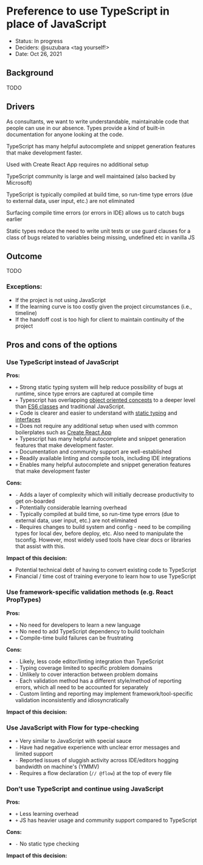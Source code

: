 # Preference to use TypeScript in place of JavaScript

- Status: In progress
- Deciders: @suzubara <tag yourself!>
- Date: Oct 26, 2021

## Background

TODO

## Drivers

As consultants, we want to write understandable, maintainable code that people can use in our absence. Types provide a kind of built-in documentation for anyone looking at the code.

​​TypeScript has many helpful autocomplete and snippet generation features that make development faster.

Used with Create React App requires no additional setup

TypeScript community is large and well maintained (also backed by Microsoft)

TypeScript is typically compiled at build time, so run-time type errors (due to external data, user input, etc.) are not eliminated

Surfacing compile time errors (or errors in IDE) allows us to catch bugs earlier

Static types reduce the need to write unit tests or use guard clauses for a class of bugs related to variables being missing, undefined etc in vanilla JS

## Outcome

TODO

### Exceptions:

- If the project is not using JavaScript
- If the learning curve is too costly given the project circumstances (i.e., timeline)
- If the handoff cost is too high for client to maintain continuity of the project

## Pros and cons of the options

### Use TypeScript instead of JavaScript

**Pros:**

- `+` Strong static typing system will help reduce possibility of bugs at
  runtime, since type errors are captured at compile time
- `+` Typescript has overlapping [object oriented concepts](https://levelup.gitconnected.com/typescript-object-oriented-concepts-in-a-nutshell-cb2fdeeffe6e) to a deeper level than [ES6 classes](https://www.sitepoint.com/object-oriented-javascript-deep-dive-es6-classes/) and traditional JavaScript.
- `+` Code is clearer and easier to understand with [static typing](https://www.typescriptlang.org/docs/handbook/basic-types.html) and [interfaces](https://www.typescriptlang.org/docs/handbook/interfaces.html)
- `+` Does not require any additional setup when used with common boilerplates such as [Create React App](https://github.com/facebook/create-react-app)
- `+` Typescript has many helpful autocomplete and snippet generation features
  that make development faster.
- `+` Documentation and community support are well-established
- `+` Readily available linting and compile tools, including IDE integrations
- `+` Enables many helpful autocomplete and snippet generation features that make development faster

**Cons:**

- `-` Adds a layer of complexity which will initially decrease productivity
  to get on-boarded
- `-` Potentially considerable learning overhead
- `-` Typically compiled at build time, so run-time type errors (due to external data, user input, etc.) are not eliminated
- `-` Requires changes to build system and config - need to be compiling types for local dev, before deploy, etc. Also need to manipulate the tsconfig. However, most widely used tools have clear docs or libraries that assist with this.

**Impact of this decision:**

- Potential technical debt of having to convert existing code to TypeScript
- Financial / time cost of training everyone to learn how to use TypeScript

### Use framework-specific validation methods (e.g. React PropTypes)

**Pros:**

- `+` No need for developers to learn a new language
- `+` No need to add TypeScript dependency to build toolchain
- `+` Compile-time build failures can be frustrating

**Cons:**

- `-` Likely, less code editor/linting integration than TypeScript
- `-` Typing coverage limited to specific problem domains
- `-` Unlikely to cover interaction between problem domains
- `-` Each validation method has a different style/method of reporting errors, which all need to be accounted for separately
- `-` Custom linting and reporting may implement framework/tool-specific validation inconsistently and idiosyncratically

**Impact of this decision:**

### Use JavaScript with Flow for type-checking

- `+` Very similar to JavaScript with special sauce
- `-` Have had negative experience with unclear error messages and limited
  support
- `-` Reported issues of sluggish activity across IDE/editors hogging
  bandwidth on machine's (YMMV)
- `-` Requires a flow declaration (`// @flow`) at the top of every file

### Don’t use TypeScript and continue using JavaScript

**Pros:**

- `+` Less learning overhead
- `+` JS has heavier usage and community support compared to TypeScript

**Cons:**

- `-` No static type checking

**Impact of this decision:**
